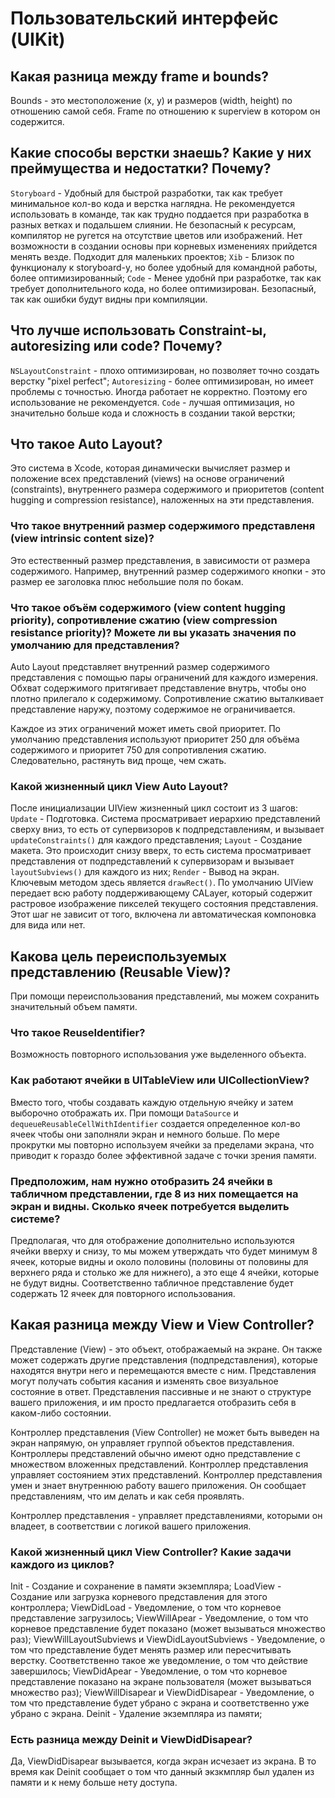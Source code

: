 # Пользовательский интерфейс (UIKit)

## Какая разница между frame и bounds?
Bounds - это местоположение (x, y) и размеров (width, height) по отношению самой себя. Frame по отношению к superview в котором он содержится.

## Какие способы верстки знаешь? Какие у них преймущества и недостатки? Почему?
`Storyboard` - Удобный для быстрой разработки, так как требует минимальное кол-во кода и верстка наглядна. Не рекомендуется использовать в команде, так как трудно поддается при разработка в разных ветках и подальшем слиянии. Не безопасный к ресурсам, компилятор не ругется на отсутствие цветов или изображений. Нет возможности в создании основы при корневых изменениях прийдется менять везде. Подходит для маленьких проектов;
`Xib` - Близок по функционалу к storyboard-у, но более удобный для командной работы, более оптимизированный;
`Code` - Менее удобнй при разработке, так как требует дополнительного кода, но более оптимизирован. Безопасный, так как ошибки будут видны при компиляции. 

## Что лучше использовать Constraint-ы, autoresizing или code? Почему?
`NSLayoutConstraint` - плохо оптимизирован, но позволяет точно создать верстку "pixel perfect";
`Autoresizing` - более оптимизирован, но имеет проблемы с точностью. Иногда работает не корректно. Поэтому его использование не рекомендуется.
`Code` - лучшая оптимизация, но значительно больше кода и сложность в создании такой верстки;

## Что такое Auto Layout?
Это система в Xcode, которая динамически вычисляет размер и положение всех представлений (views) на основе ограничений (constraints), внутреннего размера содержимого и приоритетов (content hugging и compression resistance), наложенных на эти представления.

### Что такое внутренний размер содержимого представленя (view intrinsic content size)?
Это естественный размер представления, в зависимости от размера содержимого. Например, внутренний размер содержимого кнопки - это размер ее заголовка плюс небольшие поля по бокам.

### Что такое объём содержимого (view content hugging priority), сопротивление сжатию (view compression resistance priority)? Можете ли вы указать значения по умолчанию для представления?
Auto Layout представляет внутренний размер содержимого представления с помощью пары ограничений для каждого измерения. Обхват содержимого притягивает представление внутрь, чтобы оно плотно прилегало к содержимому. Сопротивление сжатию выталкивает представление наружу, поэтому содержимое не ограничивается.

Каждое из этих ограничений может иметь свой приоритет. По умолчанию представления используют приоритет 250 для объёма содержимого и приоритет 750 для сопротивления сжатию. Следовательно, растянуть вид проще, чем сжать.

### Какой жизненный цикл View Auto Layout?
После инициализации UIView жизненный цикл состоит из 3 шагов:
`Update` - Подготовка. Система просматривает иерархию представлений сверху вниз, то есть от супервизоров к подпредставлениям, и вызывает `updateConstraints()` для каждого представления;
`Layout` - Создание макета. Это происходит снизу вверх, то есть система просматривает представления от подпредставлений к супервизорам и вызывает `layoutSubviews()` для каждого из них;
`Render` - Вывод на экран. Ключевым методом здесь является `drawRect()`. По умолчанию UIView передает всю работу поддерживающему CALayer, который содержит растровое изображение пикселей текущего состояния представления. Этот шаг не зависит от того, включена ли автоматическая компоновка для вида или нет.

## Какова цель переиспользуемых представлению (Reusable View)?
При помощи переиспользования представлений, мы можем сохранить значительный объем памяти.

### Что такое ReuseIdentifier?
Возможность повторного использования уже выделенного объекта.

### Как работают ячейки в UITableView или UICollectionView?
Вместо того, чтобы создавать каждую отдельную ячейку и затем выборочно отображать их. При помощи `DataSource` и `dequeueReusableCellWithIdentifier` создается определенное кол-во ячеек чтобы они заполняли экран и немного больше. По мере прокрутки мы повторно используем ячейки за пределами экрана, что приводит к гораздо более эффективной задаче с точки зрения памяти.

### Предположим, нам нужно отобразить 24 ячейки в табличном представлении, где 8 из них помещается на экран и видны. Сколько ячеек потребуется выделить системе?
Предполагая, что для отображение дополнительно используются ячейки вверху и снизу, то мы можем утверждать что будет минимум 8 ячеек, которые видны и около половины (половины от половины для верхнего ряда и столько же для нижнего), а это еще 4 ячейки, которые не будут видны. Соответственно табличное представление будет содержать 12 ячеек для повторного использования.

## Какая разница между View и View Controller?
Представление (View) - это объект, отображаемый на экране. Он также может содержать другие представления (подпредставления), которые находятся внутри него и перемещаются вместе с ним. Представления могут получать события касания и изменять свое визуальное состояние в ответ. Представления пассивные и не знают о структуре вашего приложения, и им просто предлагается отобразить себя в каком-либо состоянии.

Контроллер представления (View Controller) не может быть выведен на экран напрямую, он управляет группой объектов представления. Контроллеры представлений обычно имеют одно представление с множеством вложенных представлений. Контроллер представления управляет состоянием этих представлений. Контроллер представления умен и знает внутреннюю работу вашего приложения. Он сообщает представлениям, что им делать и как себя проявлять.

Контроллер представления - управляет представлениями, которыми он владеет, в соответствии с логикой вашего приложения.

### Какой жизненный цикл View Controller? Какие задачи каждого из циклов?
Init - Создание и сохранение в памяти экземпляра;
LoadView - Создание или загрузка корневого представления для этого контроллера;
ViewDidLoad - Уведомление, о том что корневое представление загрузилось;
ViewWillApear - Уведомление, о том что корневое представление будет показано (может вызываться множество раз);
ViewWillLayoutSubviews и ViewDidLayoutSubviews - Уведомление, о том что представление будет менять размер или пересчитывать верстку. Соответственно такое же уведомление, о том что действие завершилось;
ViewDidApear - Уведомление, о том что корневое представление показано на экране пользователя (может вызываться множество раз);
ViewWillDisapear и ViewDidDisapear - Уведомление, о том что представление будет убрано с экрана и соответственно уже убрано с экрана.
Deinit - Удаление экземпляра из памяти;

### Есть разница между Deinit и ViewDidDisapear? 
Да, ViewDidDisapear вызывается, когда экран исчезает из экрана. В то время как Deinit сообщает о том что данный экзкмпляр был удален из памяти и к нему больше нету доступа.
